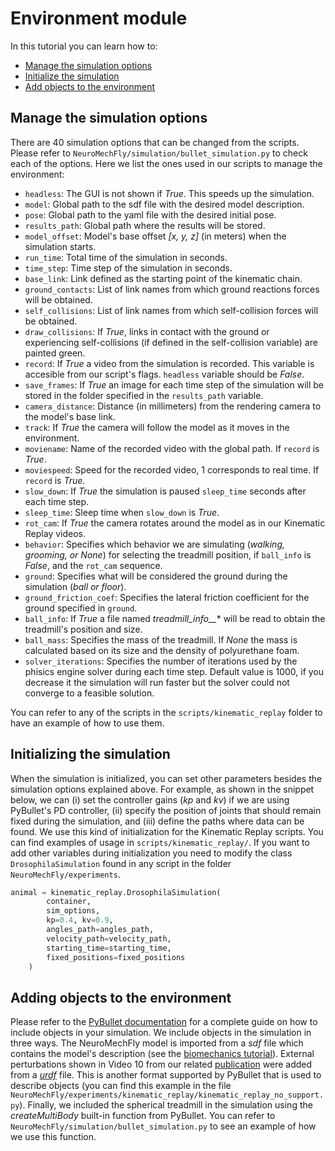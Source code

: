 # Environment module

In this tutorial you can learn how to:
- [Manage the simulation options](#managing-the-simulation-options)
- [Initialize the simulation](#initializing-the-simulation)
- [Add objects to the environment](#adding-objects-to-the-environment)

## Manage the simulation options

There are 40 simulation options that can be changed from the scripts. Please refer to ```NeuroMechFly/simulation/bullet_simulation.py``` to check each of the options. Here we list the ones used in our scripts to manage the environment:

- ```headless```: The GUI is not shown if *True*. This speeds up the simulation. 
- ```model```: Global path to the sdf file with the desired model description.
- ```pose```: Global path to the yaml file with the desired initial pose.
- ```results_path```: Global path where the results will be stored.
- ```model_offset```: Model's base offset *[x, y, z]* (in meters) when the simulation starts.
- ```run_time```: Total time of the simulation in seconds.
- ```time_step```: Time step of the simulation in seconds.
- ```base_link```: Link defined as the starting point of the kinematic chain.
- ```ground_contacts```: List of link names from which ground reactions forces will be obtained.
- ```self_collisions```: List of link names from which self-collision forces will be obtained.
- ```draw_collisions```: If *True*, links in contact with the ground or experiencing self-collisions (if defined in the self-collision variable) are painted green.
- ```record```: If *True* a video from the simulation is recorded. This variable is accesible from our script's flags. ```headless``` variable should be *False*.
- ```save_frames```: If *True* an image for each time step of the simulation will be stored in the folder specified in the ```results_path``` variable.
- ```camera_distance```: Distance (in millimeters) from the rendering camera to the model's base link.
- ```track```: If *True* the camera will follow the model as it moves in the environment.
- ```moviename```: Name of the recorded video with the global path. If ```record``` is *True*.
- ```moviespeed```: Speed for the recorded video, 1 corresponds to real time. If ```record``` is *True*.
- ```slow_down```: If *True* the simulation is paused ```sleep_time``` seconds after each time step.
- ```sleep_time```: Sleep time when ```slow_down``` is *True*.
- ```rot_cam```: If *True* the camera rotates around the model as in our Kinematic Replay videos.
- ```behavior```: Specifies which behavior we are simulating (*walking, grooming, or None*) for selecting the treadmill position, if ```ball_info``` is *False*, and the ```rot_cam``` sequence.
- ```ground```: Specifies what will be considered the ground during the simulation (*ball or floor*).
- ```ground_friction_coef```: Specifies the lateral friction coefficient for the ground specified in ```ground```.
- ```ball_info```: If *True* a file named *treadmill_info__** will be read to obtain the treadmill's position and size.
- ```ball_mass```: Specifies the mass of the treadmill. If *None* the mass is calculated based on its size and the density of polyurethane foam.
- ```solver_iterations```: Specifies the number of iterations used by the phisics engine solver during each time step. Default value is 1000, if you decrease it the simulation will run faster but the solver could not converge to a feasible solution.

You can refer to any of the scripts in the ```scripts/kinematic_replay``` folder to have an example of how to use them. 

## Initializing the simulation

When the simulation is initialized, you can set other parameters besides the simulation options explained above. For example, as shown in the snippet below, we can (i) set the controller gains (*kp* and *kv*) if we are using PyBullet's PD controller, (ii) specify the position of joints that should remain fixed during the simulation, and (iii) define the paths where data can be found. We use this kind of initialization for the Kinematic Replay scripts. You can find examples of usage in ```scripts/kinematic_replay/```. If you want to add other variables during initialization you need to modify the class ```DrosophilaSimulation``` found in any script in the folder ```NeuroMechFly/experiments```.

```python
animal = kinematic_replay.DrosophilaSimulation(
        container,
        sim_options,
        kp=0.4, kv=0.9,
        angles_path=angles_path,
        velocity_path=velocity_path,
        starting_time=starting_time,
        fixed_positions=fixed_positions
    )
```

## Adding objects to the environment

Please refer to the [PyBullet documentation](https://pybullet.org/wordpress/) for a complete guide on how to include objects in your simulation. We include objects in the simulation in three ways. The NeuroMechFly model is imported from a *sdf* file which contains the model's description (see the [biomechanics tutorial](biomechanical_tutorial.md)). External perturbations shown in Video 10 from our related [publication](https://www.biorxiv.org/content/10.1101/2021.04.17.440214v2) were added from a [*urdf*](https://wiki.ros.org/urdf/Tutorials) file. This is another format supported by PyBullet that is used to describe objects (you can find this example in the file ```NeuroMechFly/experiments/kinematic_replay/kinematic_replay_no_support.py```). Finally, we included the spherical treadmill in the simulation using the *createMultiBody* built-in function from PyBullet. You can refer to ```NeuroMechFly/simulation/bullet_simulation.py``` to see an example of how we use this function.
